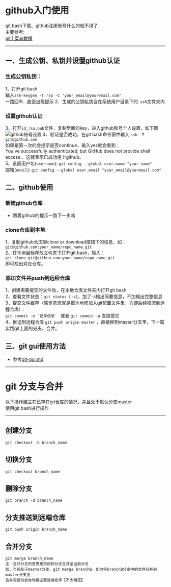 # github入门使用  


git bash下载、github注册账号什么的就不讲了<br>
主要参考:  
[git | 菜鸟教程](http://www.runoob.com/git/git-tutorial.html) 

---
## 一、生成公钥、私钥并设置github认证  
### 生成公钥私钥：
1、打开git bash  
输入```ssh-keygen -t rsa -C "your_email@youremail.com"```  
一路回车...直至出现提示
2、生成的公钥私钥会在系统用户目录下的```.ssh```文件夹内 
### 设置github认证 
3、打开```id_rsa.pub```文件，复制里面的key，进入github账号个人设置，如下图  
![github账号设置](./img/github-account.jpg)
4、验证是否成功，在git bash命令窗中输入 `ssh -T git@github.com`  
如果是第一次的会提示是否continue，输入yes就会看到：  
You've successfully authenticated, but GitHub does not provide shell access 。这就表示已成功连上github。  
5、设置用户名(`username`):  `git config --global user.name "your name"`  
邮箱(`email`): `git config --global user.email "your_email@youremail.com"`


## 二、github使用

### 新建github仓库

+ 跟着github的提示一路下一步咯

### clone仓库到本地
1、复制github仓库里clone or download按钮下的信息，如：  
`git@github.com:your_name/repo_name.git`  
2、在本地目标存放文件夹下打开git bash，输入：  
`git clone git@github.com:your_name/repo_name.git`  
即可检出对应仓库。
### 添加文件并push到远程仓库
1、创建需要提交的文件后，在本地仓库文件夹内打开git bash  
2、查看文件状态：`git status [-s]`，加了-s输出简要信息，不加输出完整信息  
3、提交文件缓存（感觉意思就是把本地修加入git配置文件里，方便后续推流到远程仓库）：  
``git commit -m `记录信息` `` 或者 `git commit -a` 直接提交  
4、推送到远程仓库 `git push origin master` ，直接推到master分支里，下一篇实践git上面的分支、合并。

## 三、git gui使用方法
+ 参考[git-gui.md](./git-gui.md)


---
# git 分支与合并
以下操作建立在已存在git仓库的情况，并且处于默认分支master  
使用git bash进行操作

---

## 创建分支

	git checkout -b branch_name

## 切换分支

	git checkout branch_name

## 删除分支

	git branch -d branch_name

## 分支推送到远端仓库

	git push origin branch_name

## 合并分支

	git merge branch_name
	注：合并分支的意思是将目标分支合并至当前分支  
	如，当前处于master分支，git merge branchB，即为将branchB分支中的文件合并到master分支里
	合并完貌似会自动推送至远端仓库【不太确定】